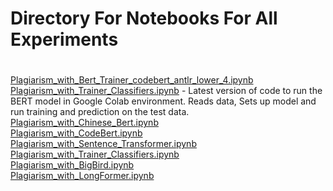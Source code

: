 # Directory For Notebooks For All Experiments
#
[Plagiarism_with_Bert_Trainer_codebert_antlr_lower_4.ipynb](./Plagiarism_with_Bert_Trainer_codebert_antlr_lower_4.ipynb)<br>
[Plagiarism_with_Trainer_Classifiers.ipynb](./Plagiarism_with_Trainer_Classifiers.ipynb) - Latest version of code to run the BERT model in Google Colab environment. Reads data, Sets up model and run training and prediction on the test data. <br>
[Plagiarism_with_Chinese_Bert.ipynb](./Plagiarism_with_Chinese_Bert.ipynb)<br>
[Plagiarism_with_CodeBert.ipynb](./Plagiarism_with_CodeBert.ipynb)<br>
[Plagiarism_with_Sentence_Transformer.ipynb](./Plagiarism_with_Sentence_Transformer.ipynb)<br>
[Plagiarism_with_Trainer_Classifiers.ipynb](./Plagiarism_with_Trainer_Classifiers.ipynb)<br>
[Plagiarism_with_BigBird.ipynb](./Plagiarism_with_BigBird.ipynb) <br>
[Plagiarism_with_LongFormer.ipynb](./Plagiarism_with_LongFormer.ipynb) <br>



